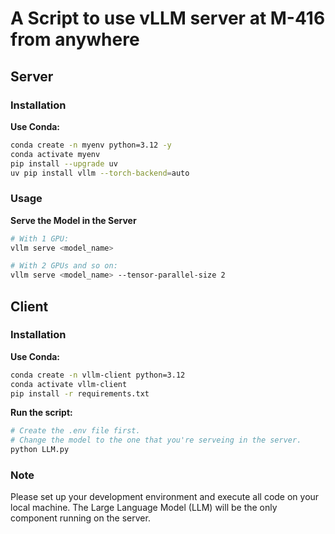 # A Script to use vLLM server at M-416 from anywhere
## Server
### Installation
**Use Conda:**

```bash
conda create -n myenv python=3.12 -y
conda activate myenv
pip install --upgrade uv
uv pip install vllm --torch-backend=auto
```

### Usage

**Serve the Model in the Server**
```bash
# With 1 GPU:
vllm serve <model_name>

# With 2 GPUs and so on:
vllm serve <model_name> --tensor-parallel-size 2
```
## Client 
### Installation
**Use Conda:**

```bash
conda create -n vllm-client python=3.12
conda activate vllm-client
pip install -r requirements.txt
```

**Run the script:**

```bash
# Create the .env file first.
# Change the model to the one that you're serveing in the server.
python LLM.py
```

### Note

Please set up your development environment and execute all code on your local machine. The Large Language Model (LLM) will be the only component running on the server.